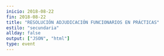 ```yaml
---
inicio: 2018-08-22
fin: 2018-08-22
title: "RESOLUCIÓN ADJUDICACIÓN FUNCIONARIOS EN PRÁCTICAS" 
estilo: "secundaria"
allday: false
output: ["JSON", "html"]
type: event
---
```

